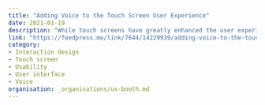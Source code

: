 ```yaml
---
title: "Adding Voice to the Touch Screen User Experience"
date: 2021-01-19
description: "While touch screens have greatly enhanced the user experience of our mobile devices, there are some usability issues that arise from a combination of a small screen and lack of a physical keyboard. As apps get more complex we need to look beyond just improving the tap and gesture-based user interface to look at other modalities like voice. If done right, expanding the user's interaction to include voice has the potential to make for a more fluid, efficient, and overall more enjoyable experience."
link: "https://feedpress.me/link/7644/14229939/adding-voice-to-the-touch-screen-user-experience"
category:
- Interaction design
- Touch screen
- Usability
- User interface
- Voice
organisation: _organisations/ux-booth.md
---
```


